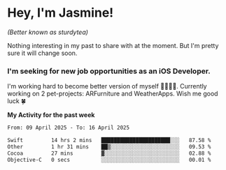 # Hey, I'm Jasmine!
_(Better known as sturdytea)_

Nothing interesting in my past to share with at the moment. 
But I'm pretty sure it will change soon.

### I'm seeking for new job opportunities as an iOS Developer. 

I'm working hard to become better version of myself 🙇‍♀🏋️‍♀️. 
Currently working on 2 pet-projects: ARFurniture and WeatherApps. 
Wish me good luck 🍀

**My Activity for the past week**

<!--START_SECTION:waka-->

```txt
From: 09 April 2025 - To: 16 April 2025

Swift         14 hrs 2 mins   ██████████████████████░░░   87.58 %
Other         1 hr 31 mins    ██▒░░░░░░░░░░░░░░░░░░░░░░   09.53 %
Cocoa         27 mins         ▓░░░░░░░░░░░░░░░░░░░░░░░░   02.88 %
Objective-C   0 secs          ░░░░░░░░░░░░░░░░░░░░░░░░░   00.01 %
```

<!--END_SECTION:waka-->
